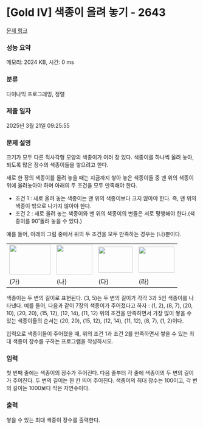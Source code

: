 # [Gold IV] 색종이 올려 놓기 - 2643 

[문제 링크](https://www.acmicpc.net/problem/2643) 

### 성능 요약

메모리: 2024 KB, 시간: 0 ms

### 분류

다이나믹 프로그래밍, 정렬

### 제출 일자

2025년 3월 21일 09:25:55

### 문제 설명

<p>크기가 모두 다른 직사각형 모양의 색종이가 여러 장 있다. 색종이를 하나씩 올려 놓아, 되도록 많은 장수의 색종이들을 쌓으려고 한다.</p>

<p>새로 한 장의 색종이를 올려 놓을 때는 지금까지 쌓아 놓은 색종이들 중 맨 위의 색종이 위에 올려놓아야 하며 아래의 두 조건을 모두 만족해야 한다.</p>

<ul>
	<li>조건 1 : 새로 올려 놓는 색종이는 맨 위의 색종이보다 크지 않아야 한다. 즉, 맨 위의 색종이 밖으로 나가지 않아야 한다.</li>
	<li>조건 2 : 새로 올려 놓는 색종이와 맨 위의 색종이의 변들은 서로 평행해야 한다.(색종이를 90˚돌려 놓을 수 있다.)</li>
</ul>

<p>예를 들어, 아래의 그림 중에서 위의 두 조건을 모두 만족하는 경우는 (나)뿐이다.</p>

<table class="table table-bordered td-center">
	<tbody>
		<tr>
			<td><img alt="" src="https://upload.acmicpc.net/830e691c-1989-4613-8dc9-0257d20214fc/-/crop/216x156/0,0/-/preview/" style="width: 108px; height: 78px;"></td>
			<td><img alt="" src="https://upload.acmicpc.net/830e691c-1989-4613-8dc9-0257d20214fc/-/crop/188x156/246,0/-/preview/" style="width: 94px; height: 78px;"></td>
			<td><img alt="" src="https://upload.acmicpc.net/aded1664-9f0a-4026-bd52-37b978453881/-/preview/" style="width: 90px; height: 68px;"></td>
			<td><img alt="" src="https://upload.acmicpc.net/f18e7a59-08a6-4156-9690-e9ff061a9d1f/-/preview/" style="width: 94px; height: 68px;"></td>
		</tr>
		<tr>
			<td>(가)</td>
			<td>(나)</td>
			<td>(다)</td>
			<td>(라)</td>
		</tr>
	</tbody>
</table>

<p>색종이는 두 변의 길이로 표현된다. (3, 5)는 두 변의 길이가 각각 3과 5인 색종이를 나타낸다. 예를 들어, 다음과 같이 7장의 색종이가 주어졌다고 하자 : (1, 2), (8, 7), (20, 10), (20, 20), (15, 12), (12, 14), (11, 12) 위의 조건을 만족하면서 가장 많이 쌓을 수 있는 색종이들의 순서는 (20, 20), (15, 12), (12, 14), (11, 12), (8, 7), (1, 2)이다.</p>

<p>입력으로 색종이들이 주어졌을 때, 위의 조건 1과 조건 2를 만족하면서 쌓을 수 있는 최대 색종이 장수를 구하는 프로그램을 작성하시오.</p>

### 입력 

 <p>첫 번째 줄에는 색종이의 장수가 주어진다. 다음 줄부터 각 줄에 색종이의 두 변의 길이가 주어진다. 두 변의 길이는 한 칸 띄어 주어진다. 색종이의 최대 장수는 100이고, 각 변의 길이는 1000보다 작은 자연수이다.</p>

### 출력 

 <p>쌓을 수 있는 최대 색종이 장수를 출력한다.</p>

